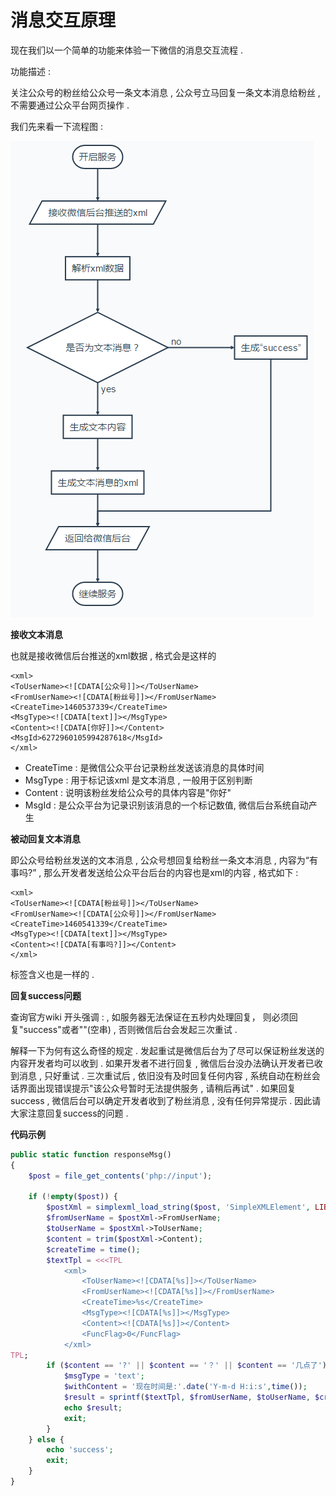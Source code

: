 # 消息交互原理

现在我们以一个简单的功能来体验一下微信的消息交互流程 .

功能描述 :

关注公众号的粉丝给公众号一条文本消息 , 公众号立马回复一条文本消息给粉丝 , 不需要通过公众平台网页操作 .

我们先来看一下流程图 :

![](/assets/xiaoxiliuchengtu.png)

**接收文本消息**

也就是接收微信后台推送的xml数据 , 格式会是这样的

```
<xml>
<ToUserName><![CDATA[公众号]]></ToUserName>
<FromUserName><![CDATA[粉丝号]]></FromUserName>
<CreateTime>1460537339</CreateTime>
<MsgType><![CDATA[text]]></MsgType>
<Content><![CDATA[你好]]></Content>
<MsgId>6272960105994287618</MsgId>
</xml>
```

* CreateTime : 是微信公众平台记录粉丝发送该消息的具体时间
* MsgType : 用于标记该xml 是文本消息 , 一般用于区别判断
* Content : 说明该粉丝发给公众号的具体内容是"你好"
* MsgId : 是公众平台为记录识别该消息的一个标记数值, 微信后台系统自动产生

**被动回复文本消息**

即公众号给粉丝发送的文本消息 , 公众号想回复给粉丝一条文本消息 , 内容为“有事吗?” , 那么开发者发送给公众平台后台的内容也是xml的内容 , 格式如下 :

```
<xml>
<ToUserName><![CDATA[粉丝号]]></ToUserName>
<FromUserName><![CDATA[公众号]]></FromUserName>
<CreateTime>1460541339</CreateTime>
<MsgType><![CDATA[text]]></MsgType>
<Content><![CDATA[有事吗?]]></Content>
</xml>
```

标签含义也是一样的 .

**回复success问题**

查询官方wiki 开头强调 : , 如服务器无法保证在五秒内处理回复， 则必须回复"success"或者""\(空串\) , 否则微信后台会发起三次重试 .

解释一下为何有这么奇怪的规定 . 发起重试是微信后台为了尽可以保证粉丝发送的内容开发者均可以收到 . 如果开发者不进行回复 , 微信后台没办法确认开发者已收到消息 , 只好重试 . 三次重试后 , 依旧没有及时回复任何内容 , 系统自动在粉丝会话界面出现错误提示"该公众号暂时无法提供服务 , 请稍后再试" . 如果回复success , 微信后台可以确定开发者收到了粉丝消息 , 没有任何异常提示 . 因此请大家注意回复success的问题 .

**代码示例**

```php
public static function responseMsg()
{
    $post = file_get_contents('php://input');

    if (!empty($post)) {
        $postXml = simplexml_load_string($post, 'SimpleXMLElement', LIBXML_NOCDATA);
        $fromUserName = $postXml->FromUserName;
        $toUserName = $postXml->ToUserName;
        $content = trim($postXml->Content);
        $createTime = time();
        $textTpl = <<<TPL
            <xml>
                <ToUserName><![CDATA[%s]]></ToUserName>
                <FromUserName><![CDATA[%s]]></FromUserName>
                <CreateTime>%s</CreateTime>
                <MsgType><![CDATA[%s]]></MsgType>
                <Content><![CDATA[%s]]></Content>
                <FuncFlag>0</FuncFlag>
            </xml>
TPL;
        if ($content == '?' || $content == '？' || $content == '几点了') {
            $msgType = 'text';
            $withContent = '现在时间是:'.date('Y-m-d H:i:s',time());
            $result = sprintf($textTpl, $fromUserName, $toUserName, $createTime, $msgType, $withContent);
            echo $result;
            exit;
        }
    } else {
        echo 'success';
        exit;
    }
}
```



